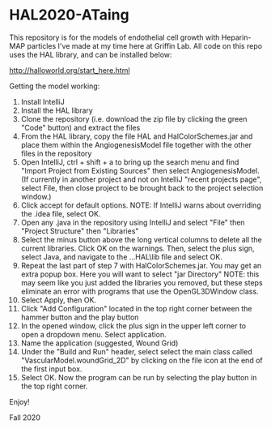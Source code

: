 # HAL2020-ATaing

This repository is for the models of endothelial cell growth with Heparin-MAP particles I've made at my time here at Griffin Lab.  All code on this repo uses the HAL library, and can be installed below:

http://halloworld.org/start_here.html

Getting the model working:

1) Install IntelliJ
2) Install the HAL library
2) Clone the repository (i.e. download the zip file by clicking the green "Code" button) and extract the files
3) From the HAL library, copy the file HAL and HalColorSchemes.jar and place them within the AngiogenesisModel file together with the other files in the repository
4) Open IntelliJ, ctrl + shift + a to bring up the search menu and find "Import Project from Existing Sources" then select AngiogenesisModel. (If currently in another project and not on IntelliJ "recent projects page", select File, then close project to be brought back to the project selection window.)
5) Click accept for default options. NOTE: If IntelliJ warns about overriding the .idea file, select OK.
6) Open any .java in the repository using IntelliJ and select "File" then "Project Structure" then "Libraries"
7) Select the minus button above the long vertical columns to delete all the current libraries. Click OK on the warnings.  Then, select the plus sign, select Java, and navigate to the ...HAL\lib file and select OK.
8) Repeat the last part of step 7 with HalColorSchemes.jar.  You may get an extra popup box.  Here you will want to select "jar Directory"
NOTE: this may seem like you just added the libraries you removed, but these steps eliminate an error with programs that use the OpenGL3DWindow class.
9) Select Apply, then OK.
10) Click "Add Configuration" located in the top right corner between the hammer button and the play button
11) In the opened window, click the plus sign in the upper left corner to open a dropdown menu. Select application.
12) Name the application (suggested, Wound Grid)
13) Under the "Build and Run" header, select select the main class called "VascularModel.woundGrid_2D" by clicking on the file icon at the end of the first input box.
14) Select OK. Now the program can be run by selecting the play button in the top right corner.

Enjoy!

Fall 2020
